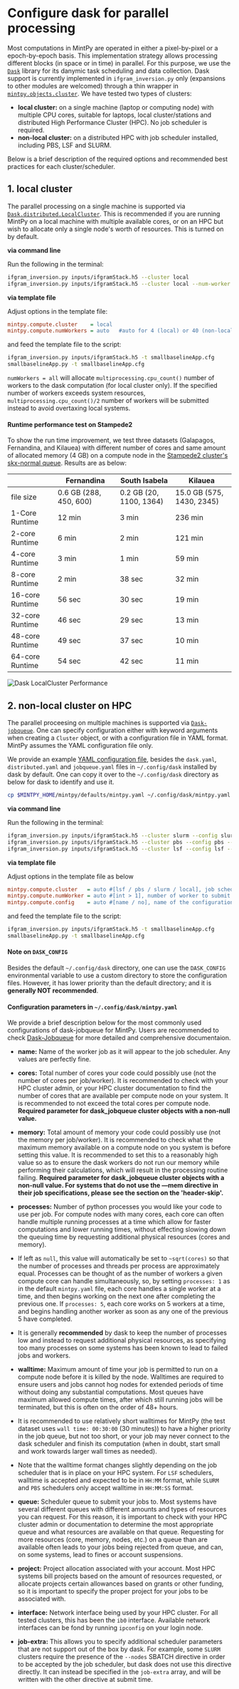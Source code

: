 # Configure dask for parallel processing #

Most computations in MintPy are operated in either a pixel-by-pixel or a epoch-by-epoch basis. This implementation strategy allows processing different blocks (in space or in time) in parallel. For this purpose, we use the [`Dask`](https://docs.dask.org/en/latest/) library for its danymic task scheduling and data collection. Dask support is currently implemented in `ifgram_inversion.py` only (expansions to other modules are welcomed) through a thin wrapper in [`mintpy.objects.cluster`](https://github.com/insarlab/MintPy/blob/master/mintpy/objects/cluster.py). We have tested two types of clusters:

+ **local cluster:** on a single machine (laptop or computing node) with multiple CPU cores, suitable for laptops, local cluster/stations and distributed High Performance Cluster (HPC). No job scheduler is required.
+ **non-local cluster:** on a distributed HPC with job scheduler installed, including PBS, LSF and SLURM.

Below is a brief description of the required options and recommended best practices for each cluster/scheduler.

## 1. local cluster ##

The parallel processing on a single machine is supported via [`Dask.distributed.LocalCluster`](https://docs.dask.org/en/latest/setup/single-distributed.html#localcluster). This is recommended if you are running MintPy on a local machine with multiple available cores, or on an HPC but wish to allocate only a single node's worth of resources. This is turned on by default.

**via command line**

Run the following in the terminal:

```bash
ifgram_inversion.py inputs/ifgramStack.h5 --cluster local
ifgram_inversion.py inputs/ifgramStack.h5 --cluster local --num-worker 8
```

**via template file**

Adjust options in the template file:

```cfg
mintpy.compute.cluster    = local
mintpy.compute.numWorkers = auto   #auto for 4 (local) or 40 (non-local), set to "all" to use all available cores.
```

and feed the template file to the script:

```bash
ifgram_inversion.py inputs/ifgramStack.h5 -t smallbaselineApp.cfg
smallbaselineApp.py -t smallbaselineApp.cfg
```

`numWorkers = all` will allocate `multiprocessing.cpu_count()` number of workers to the dask computation (for local cluster only). If the specified number of workers exceeds system resources, `multiprocessing.cpu_count()/2` number of workers will be submitted instead to avoid overtaxing local systems.

#### Runtime performance test on Stampede2 ####

To show the run time improvement, we test three datasets (Galapagos, Fernandina, and Kilauea) with different number of cores and same amount of allocated memory (4 GB) on a compute node in the [Stampede2 cluster's skx-normal queue](https://portal.tacc.utexas.edu/user-guides/stampede2#overview-skxcomputenodes). Results are as below:

|                       | Fernandina             | South Isabela           | Kilauea                   |
|-----------------------|------------------------|-------------------------|---------------------------|
| file size             | 0.6 GB (288, 450, 600) | 0.2 GB (20, 1100, 1364) | 15.0 GB (575, 1430, 2345) |
| 1-Core Runtime        | 12 min                 | 3 min                   | 236 min                   |
| 2-core Runtime        | 6 min                  | 2 min                   | 121 min                   |
| 4-core Runtime        | 3 min                  | 1 min                   | 59 min                    |
| 8-core Runtime        | 2 min                  | 38 sec                  | 32 min                    |
| 16-core Runtime       | 56 sec                 | 30 sec                  | 19 min                    |
| 32-core Runtime       | 46 sec                 | 29 sec                  | 13 min                    |
| 48-core Runtime       | 49 sec                 | 37 sec                  | 10 min                    |
| 64-core Runtime       | 54 sec                 | 42 sec                  | 11 min                    |

![Dask LocalCluster Performance](https://raw.githubusercontent.com/insarlab/MintPy-tutorial/master/docs/dask_local_cluster_performance.png)

## 2. non-local cluster on HPC ##

The parallel proceesing on multiple machines is supported via [`Dask-jobqueue`](https://jobqueue.dask.org/en/latest/index.html). One can specify configuration either with keyword arguments when creating a `Cluster` object, or with a configuration file in YAML format. MintPy assumes the YAML configuration file only.

We provide an example [YAML configuration file](https://github.com/insarlab/MintPy/blob/master/mintpy/defaults/mintpy.yaml), besides the `dask.yaml`,  `distributed.yaml` and `jobqueue.yaml` files in `~/.config/dask` installed by dask by default. One can copy it over to the `~/.config/dask` directory as below for dask to identify and use it.

```bash
cp $MINTPY_HOME/mintpy/defaults/mintpy.yaml ~/.config/dask/mintpy.yaml
```

**via command line**

Run the following in the terminal:

```bash
ifgram_inversion.py inputs/ifgramStack.h5 --cluster slurm --config slurm --num-worker 40
ifgram_inversion.py inputs/ifgramStack.h5 --cluster pbs --config pbs --num-worker 40
ifgram_inversion.py inputs/ifgramStack.h5 --cluster lsf --config lsf --num-worker 40
```

**via template file**

Adjust options in the template file as below

```cfg
mintpy.compute.cluster   = auto #[lsf / pbs / slurm / local], job scheduler in your HPC system, auto for local.
mintpy.compute.numWorker = auto #[int > 1], number of worker to submit and run, auto for 4 (local) or 40 (non-local)
mintpy.compute.config    = auto #[name / no], name of the configuration section in YAML file, auto for no (to use the same name as the cluster type specified above)
```

and feed the template file to the script:

```bash
ifgram_inversion.py inputs/ifgramStack.h5 -t smallbaselineApp.cfg
smallbaselineApp.py -t smallbaselineApp.cfg
```

#### Note on `DASK_CONFIG` ####

Besides the default `~/.config/dask` directory, one can use the `DASK_CONFIG` environmental variable to use a custom directory to store the configuration files. However, it has lower priority than the default directory; and it is **generally NOT recommended**.

#### Configuration parameters in `~/.config/dask/mintpy.yaml` ####

We provide a brief description below for the most commonly used configurations of dask-jobqueue for MintPy. Users are recommended to check [Dask-Jobqueue](https://jobqueue.dask.org/en/latest/configuration-setup.html) for more detailed and comprehensive documentaion. 

+ **name:** Name of the worker job as it will appear to the job scheduler. Any values are perfectly fine.

+ **cores:** Total number of cores your code could possibly use (not the number of cores per job/worker). It is recommended to check with your HPC cluster admin, or your HPC cluster documentation to find the number of cores that are available per compute node on your system. It is recommended to not exceed the total cores per compute node. **Required parameter for dask_jobqueue cluster objects with a non-null value.**

+ **memory:** Total amount of memory your code could possibly use (not the memory per job/worker). It is recommended to check what the maximum memory available on a compute node on you system is before setting this value. It is recommended to set this to a reasonably high value so as to ensure the dask workers do not run our memory while performing their calculations, which will result in the processing routine failing. **Required parameter for dask_jobqueue cluster objects with a non-null value. For systems that do not use the —mem directive in their job specifications, please see the section on the 'header-skip'.**

+ **processes:** Number of python processes you would like your code to use per job. For compute nodes with many cores, each core can often handle multiple running processes at a time which allow for faster computations and lower running times, without effecting slowing down the queuing time by requesting additional physical resources (cores and memory). 

+ If left as `null`, this value will automatically be set to `~sqrt(cores)` so that the number of processes and threads per process are approximately equal.  Processes can be thought of as the number of workers a given compute core can handle simultaneously, so, by setting `processes: 1` as in the default `mintpy.yaml` file, each core handles a single worker at a time, and then begins working on the next one after completing the previous one. If `processes: 5`, each core works on 5 workers at a time, and begins handling another worker as soon as any one of the previous 5 have completed. 

+ It is generally **recommended** by dask to keep the number of processes low and instead to request additional physical resources, as specifying too many processes on some systems has been known to lead to failed jobs and workers.

+ **walltime:** Maximum amount of time your job is permitted to run on a compute node before it is killed by the node. Walltimes are required to ensure users and jobs cannot hog nodes for extended periods of time without doing any substantial computations. Most queues have maximum allowed compute times, after which still running jobs will be terminated, but this is often on the order of 48+ hours. 

+ It is recommended to use relatively short walltimes for MintPy (the test dataset uses `wall time: 00:30:00` (30 minutes)) to have a higher priority in the job queue, but not too short, or your job may never connect to the dask scheduler and finish its computation (when in doubt, start small and work towards larger wall times as needed). 

+ Note that the walltime format changes slightly depending on the job scheduler that is in place on your HPC system. For `LSF` schedulers, walltime is accepted and expected to be in `HH:MM` format, while `SLURM` and `PBS` schedulers only accept walltime in `HH:MM:SS` format.

+ **queue:** Scheduler queue to submit your jobs to. Most systems have several different queues with different amounts and types of resources you can request. For this reason, it is important to check with your HPC cluster admin or documentation to determine the most appropriate queue and what resources are available on that queue. Requesting for more resources (core, memory, nodes, etc.) on a queue than are available often leads to your jobs being rejected from queue, and can, on some systems, lead to fines or account suspensions.

+ **project:** Project allocation associated with your account. Most HPC systems bill projects based on the amount of resources requested, or allocate projects certain allowances based on grants or other funding, so it is important to specify the proper project for your jobs to be associated with.

+ **interface:** Network interface being used by your HPC cluster. For all tested clusters, this has been the `ib0` interface. Available network interfaces can be fond by running `ipconfig` on your login node.

+ **job-extra:** This allows you to specify additional scheduler parameters that are not support out of the box by dask. For example, some `SLURM` clusters require the presence of the `--nodes` SBATCH directive in order to be accepted by the job scheduler, but dask does not use this directive directly. It can instead be specified in the `job-extra` array, and will be written with the other directive at submit time.
